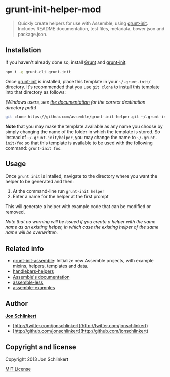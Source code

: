 # grunt-init-helper-mod

> Quickly create helpers for use with Assemble, using [grunt-init][]. Includes README documentation, test files, metadata, bower.json and package.json.


## Installation
If you haven't already done so, install [Grunt][grunt] and [grunt-init][]:

``` bash
npm i -g grunt-cli grunt-init
```

Once [grunt-init][] is installed, place this template in your `~/.grunt-init/` directory. It's recommended that you use `git clone` to install this template into that directory as follows:

_(Windows users, see [the documentation][grunt-init] for the correct destination directory path)_

``` bash
git clone https://github.com/assemble/grunt-init-helper.git ~/.grunt-init/helper
```

**Note** that you may make the template available as any name you choose by simply changing the name of the folder in which the template is stored. So instead of `~/.grunt-init/helper`, you may change the name to `~/.grunt-init/foo` so that this template is available to be used with the following command: `grunt-init foo`.


## Usage
Once `grunt init` is intalled, navigate to the directory where you want the helper to be generated and then:

1. At the command-line run `grunt-init helper`
2. Enter a name for the helper at the first prompt

This will generate a helper with example code that can be modified or removed.

_Note that no warning will be issued if you create a helper with the same name as an existing helper, in which case the existing helper of the same name will be overwritten._


## Related info

* [grunt-init-assemble](https://github.com/assemble/grunt-init-assemble): Initialize new Assemble projects, with example mixins, helpers, templates and data.
* [handlebars-helpers](https://github.com/assemble/handlebars-helpers)
* [Assemble's documentation](http://assemble.io)
* [assemble-less](https://github.com/assemble/assemble-less)
* [assemble-examples](https://github.com/assemble/assemble-examples)


## Author

**[Jon Schlinkert](http://github.com/jonschlinkert)**

+ [http://twitter.com/jonschlinkert](http://twitter.com/jonschlinkert)
+ [http://github.com/jonschlinkert](http://github.com/jonschlinkert)


## Copyright and license
Copyright 2013 Jon Schlinkert

[MIT License](LICENSE-MIT)


[grunt]: http://gruntjs.com
[grunt-init]: http://gruntjs.com/project-scaffolding#installing-templates
